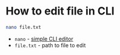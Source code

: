 # How to edit file in CLI

```bash
nano file.txt
```

- `nano` - [simple CLI editor](https://onelinerhub.com/nano)
- `file.txt` - path to file to edit


